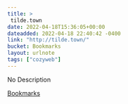 ```yaml
---
title: > 
 tilde.town
date: 2022-04-18T15:36:05+00:00
dateadded: 2022-04-18 22:40:42 -0400
link: "http://tilde.town/"
bucket: Bookmarks
layout: urlnote
tags: ["cozyweb"]
--- 
```

No Description
 <!-- end excerpt --> 
<div class='bucket'><a class='internal-link' href='/buckets/bookmarks'>Bookmarks</a></div> 
